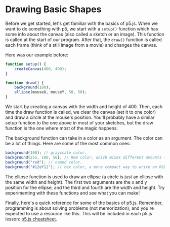 # Drawing Basic Shapes
Before we get started, let's get familiar with the basics of p5.js. When we want to do something with p5, we start with a `setup()` function which has some info about the canvas (also called a sketch or an image). This function is called at the start of our program. After that, the `draw()` function is called each frame (think of a still image from a movie) and changes the canvas.

Here was our example before:
```js
function setup() {
    createCanvas(400, 400);
}

function draw() {
    background(100);
    ellipse(mouseX, mouseY, 50, 50);
}
```

We start by creating a canvas with the width and height of 400. Then, each time the draw function is called, we clear the canvas (set it to one color) and draw a circle at the mouse's position. You'll probably have a similar setup function to the one above in most of your sketches, but the draw function is the one where most of the magic happens.

The background function can take in a color as an argument. The color can be a lot of things. Here are some of the most common ones:
```js
background(100); // grayscale color.
background(255, 100, 50); // RGB color, which mixes different amounts (0 to 255) of red, green, and blue together to create a color. For example, the color red is (255, 0, 0), and the color green is (0, 255, 0).
background("red"); // named color.
background("#12ef12"); // hex color, a more compact way to write an RGB color.
```

The ellipse function is used to draw an ellipse (a circle is just an ellipse with the same width and height). The first two arguments are the x and y position for the ellipse, and the third and fourth are the width and height. Try experimenting with these functions and see what you can make!

Finally, here's a quick reference for some of the basics of p5.js. Remember, programming is about solving problems (not memorization), and you're expected to use a resource like this. This will be included in each p5.js lesson:
[p5.js cheatsheet](https://bmoren.github.io/p5js-cheat-sheet/).
